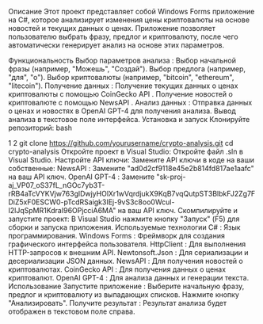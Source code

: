Описание
Этот проект представляет собой Windows Forms приложение на C#, которое анализирует изменения цены криптовалюты на основе новостей и текущих данных о ценах. Приложение позволяет пользователю выбрать фразу, предлог и криптовалюту, после чего автоматически генерирует анализ на основе этих параметров.

Функциональность
Выбор параметров анализа :
Выбор начальной фразы (например, "Можешь", "Создай").
Выбор предлога (например, "для", "о").
Выбор криптовалюты (например, "bitcoin", "ethereum", "litecoin").
Получение данных :
Получение текущих данных о ценах криптовалюты с помощью CoinGecko API .
Получение новостей о криптовалюте с помощью NewsAPI .
Анализ данных :
Отправка данных о ценах и новостях в OpenAI GPT-4 для получения анализа.
Вывод анализа в текстовое поле интерфейса.
Установка и запуск
Клонируйте репозиторий:
bash


1
2
git clone https://github.com/yourusername/crypto-analysis.git
cd crypto-analysis
Откройте проект в Visual Studio:
Откройте файл .sln в Visual Studio.
Настройте API ключи:
Замените API ключи в коде на ваши собственные:
NewsAPI : Замените "ad0d2cf9118e45e2b814fd817ae1aafc" на ваш API ключ.
OpenAI GPT-4 : Замените "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" на ваш API ключ.
Скомпилируйте и запустите проект:
В Visual Studio нажмите кнопку "Запуск" (F5) для сборки и запуска приложения.
Используемые технологии
C# : Язык программирования.
Windows Forms : Фреймворк для создания графического интерфейса пользователя.
HttpClient : Для выполнения HTTP-запросов к внешним API.
Newtonsoft.Json : Для сериализации и десериализации JSON данных.
NewsAPI : Для получения новостей о криптовалютах.
CoinGecko API : Для получения данных о ценах криптовалют.
OpenAI GPT-4 : Для анализа данных и генерации текста.
Использование
Запустите приложение :
Выберите начальную фразу, предлог и криптовалюту из выпадающих списков.
Нажмите кнопку "Анализировать".
Получите результат :
Результат анализа будет отображен в текстовом поле справа.
